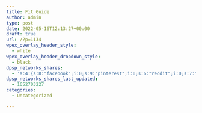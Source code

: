 ```yaml
---
title: Fit Guide
author: admin
type: post
date: 2022-05-16T12:13:27+00:00
draft: true
url: /?p=1134
wpex_overlay_header_style:
  - white
wpex_overlay_header_dropdown_style:
  - black
dpsp_networks_shares:
  - 'a:4:{s:8:"facebook";i:0;s:9:"pinterest";i:0;s:6:"reddit";i:0;s:7:"twitter";i:0;}'
dpsp_networks_shares_last_updated:
  - 1652703227
categories:
  - Uncategorized

---
```

